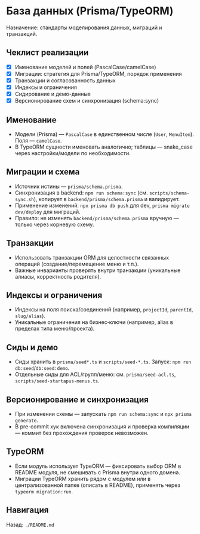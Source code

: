 # База данных (Prisma/TypeORM)

Назначение: стандарты моделирования данных, миграций и транзакций.

## Чеклист реализации
- [x] Именование моделей и полей (PascalCase/camelCase)
- [x] Миграции: стратегия для Prisma/TypeORM, порядок применения
- [x] Транзакции и согласованность данных
- [x] Индексы и ограничения
- [x] Сидирование и демо-данные
- [x] Версионирование схем и синхронизация (schema:sync)

## Именование
- Модели (Prisma) — `PascalCase` в единственном числе (`User`, `MenuItem`). Поля — `camelCase`.
- В TypeORM сущности именовать аналогично; таблицы — snake_case через настройки/модели по необходимости.

## Миграции и схема
- Источник истины — `prisma/schema.prisma`.
- Синхронизация в backend: `npm run schema:sync` (см. `scripts/schema-sync.sh`), копирует в `backend/prisma/schema.prisma` и валидирует.
- Применение изменений: `npx prisma db push` для dev, `prisma migrate dev/deploy` для миграций.
- Правило: не изменять `backend/prisma/schema.prisma` вручную — только через корневую схему.

## Транзакции
- Использовать транзакции ORM для целостности связанных операций (создание/перемещение меню и т.п.).
- Важные инварианты проверять внутри транзакции (уникальные алиасы, корректность родителя).

## Индексы и ограничения
- Индексы на поля поиска/соединений (например, `projectId`, `parentId`, `slug/alias`).
- Уникальные ограничения на бизнес‑ключи (например, alias в пределах типа меню/проекта).

## Сиды и демо
- Сиды хранить в `prisma/seed*.ts` и `scripts/seed-*.ts`. Запуск: `npm run db:seed`/`db:seed:demo`.
- Отдельные сиды для ACL/групп/меню: см. `prisma/seed-acl.ts`, `scripts/seed-startapus-menus.ts`.

## Версионирование и синхронизация
- При изменении схемы — запускать `npm run schema:sync` и `npx prisma generate`.
- В pre-commit хук включена синхронизация и проверка компиляции — коммит без прохождения проверок невозможен.

## TypeORM
- Если модуль использует TypeORM — фиксировать выбор ORM в README модуля, не смешивать с Prisma внутри одного домена.
- Миграции TypeORM хранить рядом с модулем или в централизованной папке (описать в README), применять через `typeorm migration:run`.

## Навигация
Назад: `./README.md`